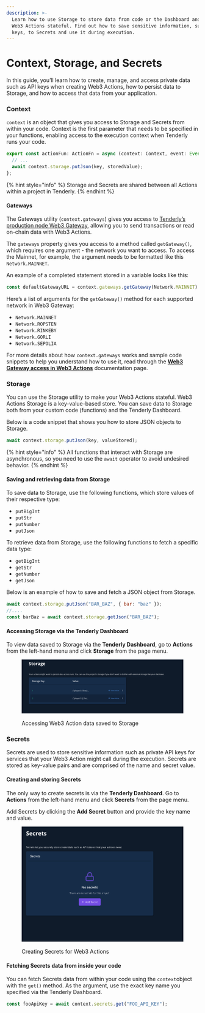 ```yaml
---
description: >-
  Learn how to use Storage to store data from code or the Dashboard and make
  Web3 Actions stateful. Find out how to save sensitive information, such as API
  keys, to Secrets and use it during execution.
---
```


# Context, Storage, and Secrets

In this guide, you’ll learn how to create, manage, and access private data such as API keys when creating Web3 Actions, how to persist data to Storage, and how to access that data from your application.

### Context

`context` is an object that gives you access to Storage and Secrets from within your code. Context is the first parameter that needs to be specified in your functions, enabling access to the execution context when Tenderly runs your code.

```typescript
export const actionFun: ActionFn = async (context: Context, event: Event) => {
  // ...
  await context.storage.putJson(key, storedValue);
};
```

{% hint style="info" %}
Storage and Secrets are shared between all Actions within a project in Tenderly.
{% endhint %}

#### Gateways

The Gateways utility (`context.gateways`) gives you access to [Tenderly’s production node Web3 Gateway](broken-reference), allowing you to send transactions or read on-chain data with Web3 Actions.

The `gateways` property gives you access to a method called `getGateway()`, which requires one argument - the network you want to access. To access the Mainnet, for example, the argument needs to be formatted like this `Network.MAINNET`.

An example of a completed statement stored in a variable looks like this:

```jsx
const defaultGatewayURL = context.gateways.getGateway(Network.MAINNET)
```

Here’s a list of arguments for the `getGateway()` method for each supported network in Web3 Gateway:

* `Network.MAINNET`
* `Network.ROPSTEN`
* `Network.RINKEBY`
* `Network.GORLI`
* `Network.SEPOLIA`

For more details about how `context.gateways` works and sample code snippets to help you understand how to use it, read through the [**Web3 Gateway access in Web3 Actions**](web3-gateway-access.md) documentation page.

### Storage

You can use the Storage utility to make your Web3 Actions stateful. Web3 Actions Storage is a key-value-based store. You can save data to Storage both from your custom code (functions) and the Tenderly Dashboard.

Below is a code snippet that shows you how to store JSON objects to Storage.

```javascript
await context.storage.putJson(key, valueStored);
```

{% hint style="info" %}
All functions that interact with Storage are asynchronous, so you need to use the `await` operator to avoid undesired behavior.
{% endhint %}

#### Saving and retrieving data from Storage

To save data to Storage, use the following functions, which store values of their respective type:

* `putBigInt`
* `putStr`
* `putNumber`
* `putJson`

To retrieve data from Storage, use the following functions to fetch a specific data type:

* `getBigInt`
* `getStr`
* `getNumber`
* `getJson`

Below is an example of how to save and fetch a JSON object from Storage.

```javascript
await context.storage.putJson("BAR_BAZ", { bar: "baz" });
//....
const barBaz = await context.storage.getJson("BAR_BAZ");
```

#### Accessing Storage via the Tenderly Dashboard

To view data saved to Storage via the **Tenderly Dashboard**, go to **Actions** from the left-hand menu and click **Storage** from the page menu.

<figure><img src="../../.gitbook/assets/Screenshot_2022-08-11_at_10.49.17.png" alt="Accessing Web3 Action data saved to Storage"><figcaption><p>Accessing Web3 Action data saved to Storage</p></figcaption></figure>

### Secrets

Secrets are used to store sensitive information such as private API keys for services that your Web3 Action might call during the execution. Secrets are stored as key-value pairs and are comprised of the name and secret value.

#### Creating and storing Secrets

The only way to create secrets is via the **Tenderly Dashboard**. Go to **Actions** from the left-hand menu and click **Secrets** from the page menu.

Add Secrets by clicking the **Add Secret** button and provide the key name and value.

<figure><img src="../../.gitbook/assets/Screenshot_2022-08-11_at_10.57.17.png" alt="Creating Secrets for Web3 Actions"><figcaption><p>Creating Secrets for Web3 Actions</p></figcaption></figure>

#### Fetching Secrets data from inside your code

You can fetch Secrets data from within your code using the `context`object with the `get()` method. As the argument, use the exact key name you specified via the Tenderly Dashboard.

```javascript
const fooApiKey = await context.secrets.get("FOO_API_KEY");
```
